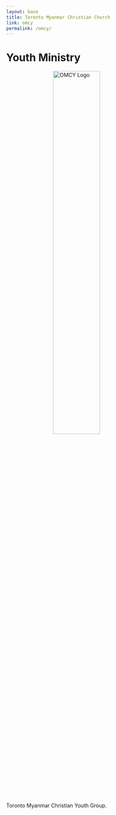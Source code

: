 ```yaml
---
layout: base
title: Toronto Myanmar Christian Church
link: omcy
permalink: /omcy/
---
```


# Youth Ministry

<img style="display: block; margin-left: auto; margin-right: auto; width: 50%;" src="/static/img/OMCY_animation.gif" alt="OMCY Logo" width="500"/>

Toronto Myanmar Christian Youth Group.

